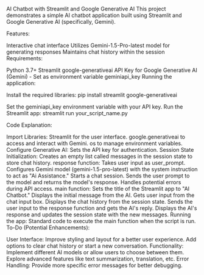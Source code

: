 AI Chatbot with Streamlit and Google Generative AI
This project demonstrates a simple AI chatbot application built using Streamlit and Google Generative AI (specifically, Gemini).

Features:

Interactive chat interface
Utilizes Gemini-1.5-Pro-latest model for generating responses
Maintains chat history within the session
Requirements:

Python 3.7+
Streamlit
google-generativeai
API Key for Google Generative AI (Gemini) - Set as environment variable geminiapi_key
Running the application:

Install the required libraries:
pip install streamlit google-generativeai

Set the geminiapi_key environment variable with your API key.
Run the Streamlit app:
streamlit run your_script_name.py

Code Explanation:

Import Libraries:
Streamlit for the user interface.
google.generativeai to access and interact with Gemini.
os to manage environment variables.
Configure Generative AI:
Sets the API key for authentication.
Session State Initialization:
Creates an empty list called messages in the session state to store chat history.
response function:
Takes user input as user_prompt.
Configures Gemini model (gemini-1.5-pro-latest) with the system instruction to act as "Ai Assistance."
Starts a chat session.
Sends the user prompt to the model and returns the model's response.
Handles potential errors during API access.
main function:
Sets the title of the Streamlit app to "AI Chatbot."
Displays the initial message from the AI.
Gets user input from the chat input box.
Displays the chat history from the session state.
Sends the user input to the response function and gets the AI's reply.
Displays the AI's response and updates the session state with the new messages.
Running the app:
Standard code to execute the main function when the script is run.
To-Do (Potential Enhancements):

User Interface:
Improve styling and layout for a better user experience.
Add options to clear chat history or start a new conversation.
Functionality:
Implement different AI models or allow users to choose between them.
Explore advanced features like text summarization, translation, etc.
Error Handling:
Provide more specific error messages for better debugging.

